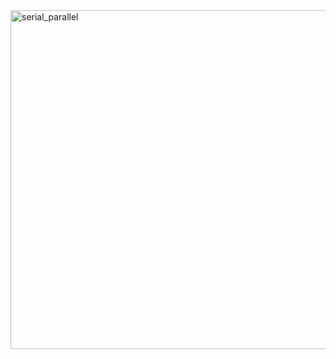 <img width="542" alt="serial_parallel" src="https://github.com/idrisuluu/Parallel-Serial-Programming-Ex/assets/92122521/f4ddf2d3-12a2-4f59-b644-c0d29f905b65">
